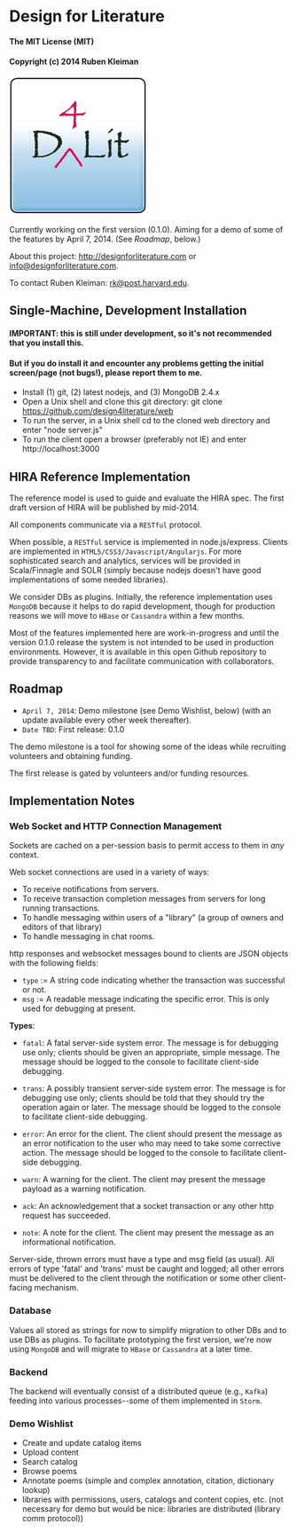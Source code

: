 # Design for Literature
#### The MIT License (MIT)
#### Copyright (c) 2014 Ruben Kleiman

![Design For Literature](public/images/dfl-icon-250.png "Design For Literature")

Currently working on the first version (0.1.0). Aiming for a demo of some of the
features by April 7, 2014. (See *Roadmap*, below.)

About this project: http://designforliterature.com or <info@designforliterature.com>.

To contact Ruben Kleiman: <rk@post.harvard.edu>.

## Single-Machine, Development Installation

#### IMPORTANT: this is still under development, so it's not recommended that you install this.
#### But if you do install it and encounter any problems getting the initial screen/page (not bugs!), please report them to me.

- Install (1) git, (2) latest nodejs, and (3) MongoDB 2.4.x
- Open a Unix shell and clone this git directory: git clone https://github.com/design4literature/web
- To run the server, in a Unix shell cd to the cloned web directory and enter "node server.js"
- To run the client open a browser (preferably not IE) and enter http://localhost:3000

## HIRA Reference Implementation

The reference model is used to guide and evaluate the HIRA spec. The first
draft version of HIRA will be published by mid-2014.

All components communicate via a `RESTful` protocol.

When possible, a `RESTful` service is implemented in node.js/express. Clients are
implemented in `HTML5/CSS3/Javascript/Angularjs`. For more sophisticated
search and analytics, services will be provided in Scala/Finnagle and SOLR
(simply because nodejs doesn't have good implementations of some needed libraries).

We consider DBs as plugins. Initially, the reference implementation
uses `MongoDB` because it helps to do rapid development, though for
production reasons we will move to `HBase` or `Cassandra` within
a few months.

Most of the features implemented here are work-in-progress and until the version 0.1.0 release the system
is not intended to be used in production environments. However, it is available in this open
Github repository to provide transparency to and facilitate
communication with collaborators.

## Roadmap
- `April 7, 2014`: Demo milestone (see Demo Wishlist, below) (with an update available every other week thereafter).
- `Date TBD`: First release: 0.1.0

The demo milestone is a tool for showing some of the ideas while recruiting
volunteers and obtaining funding.

The first release is gated by volunteers and/or funding resources.

## Implementation Notes
### Web Socket and HTTP Connection Management

Sockets are cached on a per-session basis to permit access
to them in *any* context.

 Web socket connections are used in a variety of ways:
- To receive notifications from servers.
- To receive transaction completion messages from servers for long running transactions.
- To handle messaging within users of a "library" (a group of owners and editors of that library)
- To handle messaging in chat rooms.

 http responses and websocket messages bound to clients are JSON objects
 with the following fields:
- `type` := A string code indicating whether the transaction was successful or not.
- `msg` := A readable message indicating the specific error. This is only used for debugging at present.

**Types**:

- `fatal`:     A fatal server-side system error. The message is for debugging use only; clients
            should be given an appropriate, simple message. The message should be logged
            to the console to facilitate client-side debugging.

- `trans`:     A possibly transient server-side system error. The message is for debugging use only; clients
            should be told that they should try the operation again or later. The message should be logged
            to the console to facilitate client-side debugging.

- `error`:     An error for the client. The client should present the message as an error notification
            to the user who may need to take some corrective action. The message should be logged
            to the console to facilitate client-side debugging.

- `warn`:      A warning for the client. The client may present the message payload
            as a warning notification.

- `ack`:       An acknowledgement that a socket transaction or any other http request has succeeded.

- `note`:      A note for the client. The client may present the message as an
            informational notification.

Server-side, thrown errors must have a type and msg field (as usual).
All errors of type 'fatal' and 'trans' must be caught and logged; all
other errors must be delivered to the client through the notification
or some other client-facing mechanism.

### Database

Values all stored as strings for now to simplify migration to other DBs
and to use DBs as plugins. To facilitate prototyping the first version,
we're now using `MongoDB` and will migrate to `HBase` or `Cassandra` at a later time.

### Backend

The backend will eventually consist of a distributed queue (e.g., `Kafka`) feeding
into various processes--some of them implemented in `Storm`.

### Demo Wishlist
- Create and update catalog items
- Upload content
- Search catalog
- Browse poems
- Annotate poems (simple and complex annotation, citation, dictionary lookup)
- libraries with permissions, users, catalogs and content copies, etc.
  (not necessary for demo but would be nice: libraries are distributed (library comm protocol))
